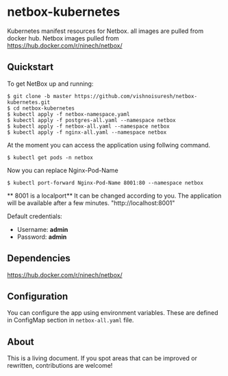 # netbox-kubernetes
Kubernetes manifest resources for Netbox.  all images are pulled from docker hub. Netbox images pulled from https://hub.docker.com/r/ninech/netbox/


## Quickstart

To get NetBox up and running:

```
$ git clone -b master https://github.com/vishnoisuresh/netbox-kubernetes.git
$ cd netbox-kubernetes
$ kubectl apply -f netbox-namespace.yaml 
$ kubectl apply -f postgres-all.yaml --namespace netbox
$ kubectl apply -f netbox-all.yaml --namespace netbox
$ kubectl apply -f nginx-all.yaml --namespace netbox
```

At the moment you can access the application using follwing command. 
```
$ kubectl get pods -n netbox
```
Now you can replace  Nginx-Pod-Name
```
$ kubectl port-forward Nginx-Pod-Name 8001:80 --namespace netbox
```
** 8001 is a localport** It can be changed according to you. 
The application will be available after a few minutes.
"http://localhost:8001"


Default credentials:

* Username: **admin**
* Password: **admin**

## Dependencies
https://hub.docker.com/r/ninech/netbox/

## Configuration

You can configure the app using environment variables. These are defined in ConfigMap section in `netbox-all.yaml` file.



## About
This is a living document. If you spot areas that can be improved or rewritten, contributions are welcome! 
